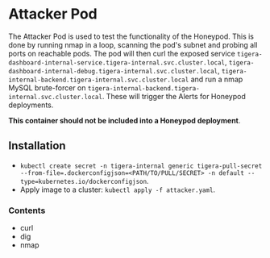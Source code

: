 # Attacker Pod

The Attacker Pod is used to test the functionality of the Honeypod. This is done by running nmap in a loop, scanning the pod's subnet and probing all ports on reachable pods. The pod will then curl the exposed service `tigera-dashboard-internal-service.tigera-internal.svc.cluster.local`, `tigera-dashboard-internal-debug.tigera-internal.svc.cluster.local`, `tigera-internal-backend.tigera-internal.svc.cluster.local` and run a nmap MySQL brute-forcer on `tigera-internal-backend.tigera-internal.svc.cluster.local`. These will trigger the Alerts for Honeypod deployments.

**This container should not be included into a Honeypod deployment**.

## Installation

* `kubectl create secret -n tigera-internal generic tigera-pull-secret --from-file=.dockerconfigjson=<PATH/TO/PULL/SECRET> -n default --type=kubernetes.io/dockerconfigjson`.
* Apply image to a cluster: `kubectl apply -f attacker.yaml`.

### Contents

* curl
* dig
* nmap
